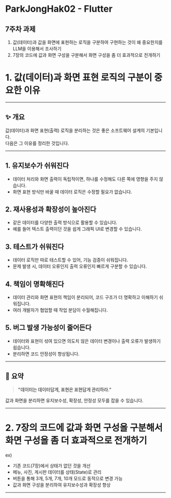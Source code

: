 # ParkJongHak02 - Flutter


## 7주차 과제
1. 값(데이터)과 값을 화면에 표현하는 로직을 구분하여 구현하는 것이 왜 중요한지를 LLM을 이용해서 조사하기
2. 7장의 코드에 값과 화면 구성을 구분해서 화면 구성을 좀 더 효과적으로 전개하기


# 1. 값(데이터)과 화면 표현 로직의 구분이 중요한 이유

---

## ✨ 개요

값(데이터)과 화면 표현(출력) 로직을 분리하는 것은 좋은 소프트웨어 설계의 기본입니다.  
다음은 그 이유를 정리한 것입니다.

---

## 1. 유지보수가 쉬워진다
- 데이터 처리와 화면 출력이 독립적이면, 하나를 수정해도 다른 쪽에 영향을 주지 않습니다.
- 화면 표현 방식만 바꿀 때 데이터 로직은 수정할 필요가 없습니다.

## 2. 재사용성과 확장성이 높아진다
- 같은 데이터를 다양한 출력 방식으로 활용할 수 있습니다.
- 예를 들어 텍스트 출력이던 것을 쉽게 그래픽 UI로 변경할 수 있습니다.

## 3. 테스트가 쉬워진다
- 데이터 로직만 따로 테스트할 수 있어, 기능 검증이 쉬워집니다.
- 문제 발생 시, 데이터 오류인지 출력 오류인지 빠르게 구분할 수 있습니다.

## 4. 책임이 명확해진다
- 데이터 관리와 화면 표현의 책임이 분리되어, 코드 구조가 더 명확하고 이해하기 쉬워집니다.
- 여러 개발자가 협업할 때 작업 분담이 수월해집니다.

## 5. 버그 발생 가능성이 줄어든다
- 데이터와 표현이 섞여 있으면 의도치 않은 데이터 변경이나 출력 오류가 발생하기 쉽습니다.
- 분리하면 코드 안정성이 향상됩니다.

---

## 📌 요약

> **"데이터는 데이터답게, 표현은 표현답게 관리하라."**

값과 화면을 분리하면 유지보수성, 확장성, 안정성 모두를 잡을 수 있습니다.

---

# 2. 7장의 코드에 값과 화면 구성을 구분해서</br>  화면 구성을 좀 더 효과적으로 전개하기
ex)</br>
- 기존 코드(7장)에서 상태가 없던 것을 개선</br>
- 메뉴, 사진, 게시판 데이터를 상태(State)로 관리</br>
- 버튼을 통해 3개, 5개, 7개, 10개 모드로 동적으로 변경 가능</br>
- 값과 화면 구성을 분리하여 유지보수성과 확장성 향상
---



